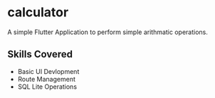 # calculator

A simple Flutter Application to perform simple arithmatic operations.

## Skills Covered
 - Basic UI Devlopment
 - Route Management
 - SQL Lite Operations

